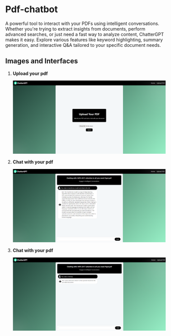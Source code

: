 ﻿# Pdf-chatbot

A powerful tool to interact with your PDFs using intelligent conversations. Whether you're trying to extract insights from documents, perform advanced searches, or just need a fast way to analyze content, ChatterGPT makes it easy. Explore various features like keyword highlighting, summary generation, and interactive Q&A tailored to your specific document needs.


## Images and Interfaces

1. **Upload your pdf**

    ![First Image](frontend/src/assets/First.png)

2. **Chat with your pdf**

    ![Second Image](frontend/src/assets/second.png)


3. **Chat with your pdf**

    ![Third Image](frontend/src/assets/third.png)


